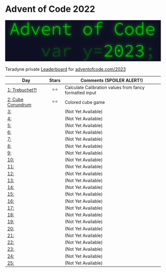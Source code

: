 # Advent of Code 2022

![](pix/aoc.png)

Teradyne private [Leaderboard](https://adventofcode.com/2023/leaderboard/private/view/380786) for [adventofcode.com/2023](https://adventofcode.com/2023)

| Day | Stars | Comments (**SPOILER ALERT!**) |
|---|:-:|-|
| [1: Trebuchet?!](https://adventofcode.com/2023/day/1) |⭐⭐| Calculate Calibration values from fancy formatted input |
| [2: Cube Conundrum](https://adventofcode.com/2023/day/2) |⭐⭐| Colored cube game |
| [3: ](https://adventofcode.com/2023/day/3) || (Not Yet Available) |
| [4: ](https://adventofcode.com/2023/day/4) || (Not Yet Available) |
| [5: ](https://adventofcode.com/2023/day/5) || (Not Yet Available) |
| [6: ](https://adventofcode.com/2023/day/5) || (Not Yet Available) |
| [7: ](https://adventofcode.com/2023/day/6) || (Not Yet Available) |
| [8: ](https://adventofcode.com/2023/day/8) || (Not Yet Available) |
| [9: ](https://adventofcode.com/2023/day/9) || (Not Yet Available) |
| [10: ](https://adventofcode.com/2023/day/10) || (Not Yet Available) |
| [11: ](https://adventofcode.com/2023/day/11) || (Not Yet Available) |
| [12: ](https://adventofcode.com/2023/day/12) || (Not Yet Available) |
| [13: ](https://adventofcode.com/2023/day/13) || (Not Yet Available) |
| [14: ](https://adventofcode.com/2023/day/14) || (Not Yet Available) |
| [15: ](https://adventofcode.com/2023/day/15) || (Not Yet Available) |
| [16: ](https://adventofcode.com/2023/day/16) || (Not Yet Available) |
| [17: ](https://adventofcode.com/2023/day/17) || (Not Yet Available) |
| [18: ](https://adventofcode.com/2023/day/18) || (Not Yet Available) |
| [19: ](https://adventofcode.com/2023/day/19) || (Not Yet Available) |
| [20: ](https://adventofcode.com/2023/day/20) || (Not Yet Available) |
| [21: ](https://adventofcode.com/2023/day/21) || (Not Yet Available) |
| [22: ](https://adventofcode.com/2023/day/22) || (Not Yet Available) |
| [23: ](https://adventofcode.com/2023/day/23) || (Not Yet Available) |
| [24: ](https://adventofcode.com/2023/day/24) || (Not Yet Available) |
| [25: ](https://adventofcode.com/2023/day/25) || (Not Yet Available) |
